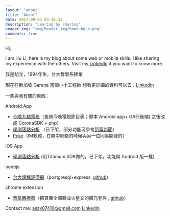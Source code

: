 ```yaml
---
layout: "about"
title: "About"
date: 2017-09-03 04:48:33
description: "Learing by sharing"
header-img: "img/header_img/home-bg-o.png"
comments: true
---
```


Hi,

I am Hu Li, here is my blog about some web or mobile skills. 
I like sharing my experience with the others. Visit my [LinkedIn](http://goo.gl/ar5yhh) if you want to know more.

我是胡立，1994年生，台大哲學系肄業

現在在新加坡 Garena 當個小小工程師
想看更詳細的資料可以去：[LinkedIn](http://goo.gl/ar5yhh)

一些與我有關的東西：

Android App
* [今晚九點電影](https://play.google.com/store/apps/details?id=com.huli.movietonine)（查詢今晚電視節目表；原本 Android app+ GAE(後端) 之後改成 CoronaSDK + php）
* [學測落點分析](https://play.google.com/store/apps/details?id=com.victor.exam) （已下架，部分功能可參考[這篇新聞](http://www.appledaily.com.tw/realtimenews/article/new/20130127/163459/)）
* [Poke](https://play.google.com/store/apps/details?id=com.netpub.poke)（IM軟體，在隆中網絡的時候與另一位同事開發的）

iOS App
* [學測落點分析](https://itunes.apple.com/us/app/sheng-zhe-xue-ce-luo-dian/id604322413) (用Titanium SDK做的，已下架，功能與 Android 版一樣)

nodejs
* [台大課程評價網](http://ntucourse.info)（postgresql+express, [github](https://github.com/ntu-infoplat/ntucourse.info)）

chrome extension
* [煞氣轉換器](http://aszx87410.github.io/mars-lang-chrome-extension/)（把頁面全部轉成火星文的擴充套件 , [github](https://github.com/aszx87410/mars-lang-chrome-extension)）

Contact me: 
aszx87410@gmail.com
[LinkedIn](http://goo.gl/ar5yhh)